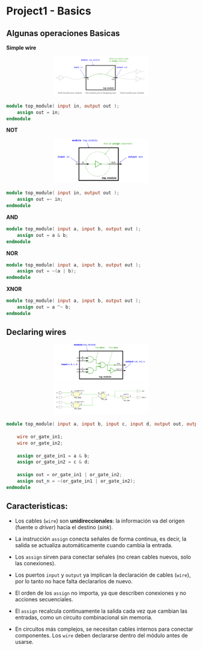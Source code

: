 # Project1 - Basics
## Algunas operaciones Basicas
**Simple wire**
<div style="text-align: center;">
  <img src="img/image1.png" alt="" width="50%">
</div>

```verilog
module top_module( input in, output out );
	assign out = in;
endmodule
```
**NOT**
<div style="text-align: center;">
  <img src="img/image2.png" alt="" width="50%">
</div>

```verilog
module top_module( input in, output out );
	assign out =~ in;
endmodule
```
**AND**
```verilog
module top_module( input a, input b, output out );
	assign out = a & b;
endmodule
```
**NOR**
```verilog
module top_module( input a, input b, output out );
    assign out = ~(a | b);
endmodule
```
**XNOR**
```verilog
module top_module( input a, input b, output out );
	assign out = a ^~ b;
endmodule
```

## Declaring wires
<div style="text-align: center;">
  <img src="img/image3.png" alt="" width="50%">
</div>
<div style="text-align: center;">
  <img src="img/image4.png" alt="" width="50%">
</div>

```verilog
module top_module( input a, input b, input c, input d, output out, output out_n);
    
	wire or_gate_in1;
	wire or_gate_in2;
    
    assign or_gate_in1 = a & b;
    assign or_gate_in2 = c & d;
    
    assign out = or_gate_in1 | or_gate_in2;
    assign out_n = ~(or_gate_in1 | or_gate_in2);
endmodule
```

## Caracteristicas:

- Los cables (`wire`) son **unidireccionales**: la información va del origen (fuente o *driver*) hacia el destino (*sink*).

- La instrucción `assign` conecta señales de forma continua, es decir, la salida se actualiza automáticamente cuando cambia la entrada.

- Los `assign` sirven para conectar señales (no crean cables nuevos, solo las conexiones).

- Los puertos `input` y `output` ya implican la declaración de cables (`wire`), por lo tanto no hace falta declararlos de nuevo.

- El orden de los `assign` no importa, ya que describen conexiones y no acciones secuenciales.

- El `assign` recalcula continuamente la salida cada vez que cambian las entradas, como un circuito combinacional sin memoria.


- En circuitos más complejos, se necesitan cables internos para conectar componentes. Los `wire` deben declararse dentro del módulo antes de usarse.
